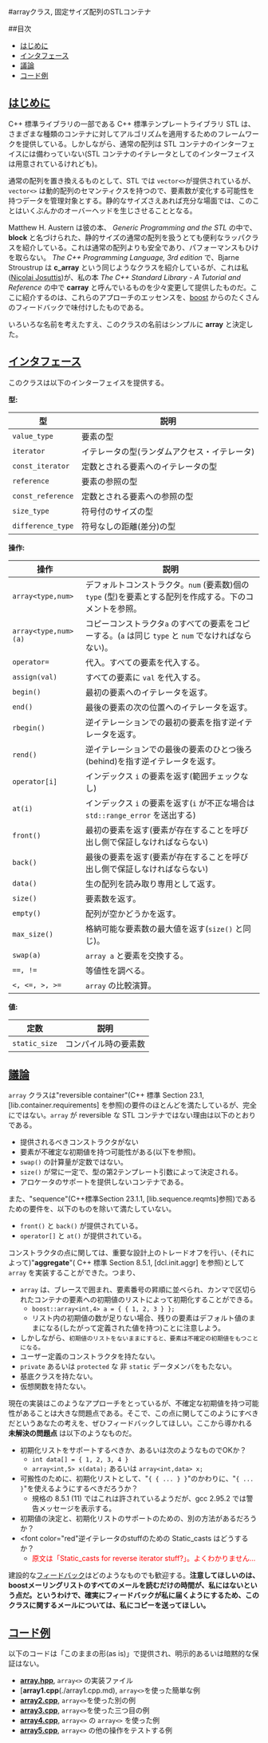 #arrayクラス, 固定サイズ配列のSTLコンテナ

##目次
- [はじめに](#introduction)
- [インタフェース](#interface)
- [議論](#discussion)
- [コード例](#code)


## <a name="introduction" href="introduction">はじめに</a>
C++ 標準ライブラリの一部である C++ 標準テンプレートライブラリ STL は、さまざまな種類のコンテナに対してアルゴリズムを適用するためのフレームワークを提供している。しかしながら、通常の配列は STL コンテナのインターフェイスには備わっていない(STL コンテナのイテレータとしてのインターフェイスは用意されているけれども)。

通常の配列を置き換えるものとして、STL では `vector<>`が提供されているが、`vector<>` は動的配列のセマンティクスを持つので、要素数が変化する可能性を持つデータを管理対象とする。静的なサイズさえあれば充分な場面では、このことはいくぶんかのオーバーヘッドを生じさせることとなる。

Matthew H. Austern は彼の本、 *Generic Programming and the STL* の中で、 **block** と名づけられた、静的サイズの通常の配列を扱うとても便利なラッパクラスを紹介している。これは通常の配列よりも安全であり、パフォーマンスもひけを取らない。 *The C++ Programming Language, 3rd edition* で、Bjarne Stroustrup は **c_array** という同じようなクラスを紹介しているが、これは私([Nicolai Josuttis](http://www.josuttis.com/))が、私の本 *The C++ Standard Library - A Tutorial and Reference* の中で **carray** と呼んでいるものを少々変更して提供したものだ。ここに紹介するのは、これらのアプローチのエッセンスを、[boost](http://www.boost.org/) からのたくさんのフィードバックで味付けしたものである。

いろいろな名前を考えたすえ、このクラスの名前はシンプルに **array** と決定した。


## <a name="interface" href="interface">インタフェース</a>
このクラスは以下のインターフェイスを提供する。

**型:**

| 型 | 説明 |
|-------------------|---------|
| `value_type`      | 要素の型 |
| `iterator`        | イテレータの型(ランダムアクセス・イテレータ) |
| `const_iterator`  | 定数とされる要素へのイテレータの型 |
| `reference`       | 要素の参照の型 |
| `const_reference` | 定数とされる要素への参照の型 |
| `size_type`       | 符号付のサイズの型 |
| `difference_type` | 符号なしの距離(差分)の型 |


**操作:**

| 操作 | 説明 |
|------|------|
| `array<type,num>`    | デフォルトコンストラクタ。`num` (要素数)個の`type` (型)を要素とする配列を作成する。下のコメントを参照。 |
| `array<type,num>(a)` | コピーコンストラクタ`a` のすべての要素をコピーする。(`a` は同じ `type` と `num` でなければならない)。 |
| `operator=`          | 代入。すべての要素を代入する。 |
| `assign(val)`        | すべての要素に `val` を代入する。 |
| `begin()`            | 最初の要素へのイテレータを返す。 |
| `end()`              | 最後の要素の次の位置へのイテレータを返す。 |
| `rbegin()`           | 逆イテレーションでの最初の要素を指す逆イテレータを返す。 |
| `rend()`             | 逆イテレーションでの最後の要素のひとつ後ろ(behind)を指す逆イテレータを返す。 |
| `operator[i]`        | インデックス `i` の要素を返す(範囲チェックなし) |
| `at(i)`              | インデックス `i` の要素を返す(`i` が不正な場合は `std::range_error` を送出する) |
| `front()`            | 最初の要素を返す(要素が存在することを呼び出し側で保証しなければならない) |
| `back()`             | 最後の要素を返す(要素が存在することを呼び出し側で保証しなければならない) |
| `data()`             | 生の配列を読み取り専用として返す。 |
| `size()`             | 要素数を返す。 |
| `empty()`            | 配列が空かどうかを返す。 |
| `max_size()`         | 格納可能な要素数の最大値を返す(`size()` と同じ)。 |
| `swap(a)`            | `array a` と要素を交換する。                      |
| `==, !=`             | 等値性を調べる。 |
| `<, <=, >, >=`       | `array` の比較演算。 |


**値:**

| 定数 | 説明 |
|---------------|------|
| `static_size` | コンパイル時の要素数 |


## <a name="discussion" href="discussion">議論</a>
`array` クラスは"reversible container"(C++ 標準 Section 23.1, [lib.container.requirements] を参照)の要件のほとんどを満たしているが、完全にではない。`array` が reversible な STL コンテナではない理由は以下のとおりである。

- 提供されるべきコンストラクタがない
- 要素が不確定な初期値を持つ可能性がある(以下を参照)。
- `swap()` の計算量が定数ではない。
- `size()` が常に一定で、型の第2テンプレート引数によって決定される。
- アロケータのサポートを提供しないコンテナである。

また、"sequence"(C++標準Section 23.1.1, [lib.sequence.reqmts]参照)であるための要件を、以下のものを除いて満たしていない。

- `front()` と `back()` が提供されている。
- `operator[]` と `at()` が提供されている。

コンストラクタの点に関しては、重要な設計上のトレードオフを行い、(それによって)"**aggregate**"( C++ 標準 Section 8.5.1, [dcl.init.aggr] を参照)として `array` を実装することができた。つまり、

- `array` は、ブレースで囲まれ、要素番号の昇順に並べられ、カンマで区切られたコンテナの要素への初期値のリストによって初期化することができる。
	- `boost::array<int,4> a = { { 1, 2, 3 } };`
	- リスト内の初期値の数が足りない場合、残りの要素はデフォルト値のままになる(したがって定義された値を持つ)ことに注意しよう。
- しかしながら、`初期値のリストをないままにすると、要素は不確定の初期値をもつことになる。`
- ユーザー定義のコンストラクタを持たない。
- `private` あるいは `protected` な 非 `static` データメンバをもたない。
- 基底クラスを持たない。
- 仮想関数を持たない。

現在の実装はこのようなアプローチをとっているが、不確定な初期値を持つ可能性があることは大きな問題点である。そこで、この点に関してこのようにすべきだというあなたの考えを、ぜひフィードバックしてほしい。ここから導かれる **未解決の問題点** は以下のようなものだ。

- 初期化リストをサポートするべきか、あるいは次のようなものでOKか？
	- `int data[] = { 1, 2, 3, 4 }`
	- `array<int,5> x(data);` あるいは  `array<int,data> x;`
- 可搬性のために、初期化リストとして、"`{ { ... } }`"のかわりに、"`{ ... }`"を使えるようにするべきだろうか？
	- 規格の 8.5.1 (11) ではこれは許されているようだが、gcc 2.95.2 では警告メッセージを表示する。
- 初期値の決定と、初期化リストのサポートのための、別の方法があるだろうか？
- <font color="red"逆イテレータのstuffのための Static_casts はどうするか？</font>
	- <font color="red">原文は「Static_casts for reverse iterator stuff?」。よくわかりません…</font>

建設的な[フィードバック](solutions@josuttis.com)はどのようなものでも歓迎する。**注意してほしいのは、boostメーリングリストのすべてのメールを読むだけの時間が、私にはないという点だ。というわけで、確実にフィードバックが私に届くようにするため、このクラスに関するメールについては、私にコピーを送ってほしい。**


## <a name="code" href="code">コード例</a>
以下のコードは「このままの形(as is)」で提供され、明示的あるいは暗黙的な保証はない。

- [**array.hpp**](./array.hpp.md), `array<>` の実装ファイル
- [**array1.cpp**(./array1.cpp.md), `array<>`を使った簡単な例
- [**array2.cpp**](./array2.cpp.md), `array<>`を使った別の例
- [**array3.cpp**](./array3.cpp.md), `array<>`を使った三つ目の例
- [**array4.cpp**](./array4.cpp.md), `array<>` の `array<>` を使った例
- [**array5.cpp**](./array5.cpp.md), `array<>` の他の操作をテストする例

